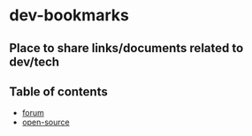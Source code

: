 # dev-bookmarks
## Place to share links/documents related to dev/tech

## Table of contents
- [forum](./forum)
- [open-source](./open-source)
